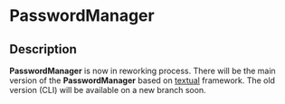 # PasswordManager

## Description

**PasswordManager** is now in reworking process. There will be the main version of the **PasswordManager** based on [textual](https://github.com/textualize/textual/) framework. The old version (CLI) will be available on a new branch soon.
